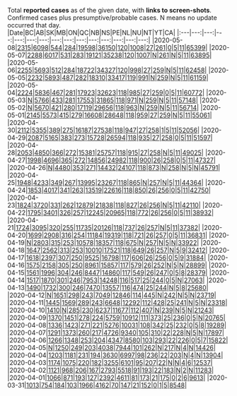 Total **reported cases** as of the given date, with **links to screen-shots**.  
Confirmed cases plus presumptive/probable cases.
N means no update occurred that day.
|Date|BC|AB|SK|MB|ON|QC|NB|NS|PE|NL|NU|NT|YT|CA|
|:---|---:|---:|---:|---:|---:|---:|---:|---:|---:|---:|---:|---:|---:|---:|
|2020-05-08|[2315](https://github.com/johanley/covid-19-canada/blob/master/data/screenshots/2020-05-08_21h15mADT/bc.png)|[6098](https://github.com/johanley/covid-19-canada/blob/master/data/screenshots/2020-05-08_21h15mADT/ab.png)|[544](https://github.com/johanley/covid-19-canada/blob/master/data/screenshots/2020-05-08_21h15mADT/sk.png)|[284](https://github.com/johanley/covid-19-canada/blob/master/data/screenshots/2020-05-08_21h15mADT/mb.png)|[19598](https://github.com/johanley/covid-19-canada/blob/master/data/screenshots/2020-05-08_21h15mADT/on.png)|[36150](https://github.com/johanley/covid-19-canada/blob/master/data/screenshots/2020-05-08_21h15mADT/qc.png)|[120](https://github.com/johanley/covid-19-canada/blob/master/data/screenshots/2020-05-08_21h15mADT/nb.png)|[1008](https://github.com/johanley/covid-19-canada/blob/master/data/screenshots/2020-05-08_21h15mADT/ns.png)|[27](https://github.com/johanley/covid-19-canada/blob/master/data/screenshots/2020-05-08_21h15mADT/pe.png)|[261](https://github.com/johanley/covid-19-canada/blob/master/data/screenshots/2020-05-08_21h15mADT/nl.png)|[0](https://github.com/johanley/covid-19-canada/blob/master/data/screenshots/2020-05-08_21h15mADT/nu.png)|[5](https://github.com/johanley/covid-19-canada/blob/master/data/screenshots/2020-05-08_21h15mADT/nt.png)|[11](https://github.com/johanley/covid-19-canada/blob/master/data/screenshots/2020-05-08_21h15mADT/yt.png)|[65399](https://github.com/johanley/covid-19-canada/blob/master/data/screenshots/2020-05-08_21h15mADT/ca.png)|
|2020-05-07|[2288](https://github.com/johanley/covid-19-canada/blob/master/data/screenshots/2020-05-07_21h15mADT/bc.png)|[6017](https://github.com/johanley/covid-19-canada/blob/master/data/screenshots/2020-05-07_21h15mADT/ab.png)|[531](https://github.com/johanley/covid-19-canada/blob/master/data/screenshots/2020-05-07_21h15mADT/sk.png)|[283](https://github.com/johanley/covid-19-canada/blob/master/data/screenshots/2020-05-07_21h15mADT/mb.png)|[19121](https://github.com/johanley/covid-19-canada/blob/master/data/screenshots/2020-05-07_21h15mADT/on.png)|[35238](https://github.com/johanley/covid-19-canada/blob/master/data/screenshots/2020-05-07_21h15mADT/qc.png)|[120](https://github.com/johanley/covid-19-canada/blob/master/data/screenshots/2020-05-07_21h15mADT/nb.png)|[1007](https://github.com/johanley/covid-19-canada/blob/master/data/screenshots/2020-05-07_21h15mADT/ns.png)|[N](https://github.com/johanley/covid-19-canada/blob/master/data/screenshots/2020-05-07_21h15mADT/pe.png)|[261](https://github.com/johanley/covid-19-canada/blob/master/data/screenshots/2020-05-07_21h15mADT/nl.png)|[N](https://github.com/johanley/covid-19-canada/blob/master/data/screenshots/2020-05-07_21h15mADT/nu.png)|[5](https://github.com/johanley/covid-19-canada/blob/master/data/screenshots/2020-05-07_21h15mADT/nt.png)|[11](https://github.com/johanley/covid-19-canada/blob/master/data/screenshots/2020-05-07_21h15mADT/yt.png)|[63895](https://github.com/johanley/covid-19-canada/blob/master/data/screenshots/2020-05-07_21h15mADT/ca.png)|
|2020-05-06|[2255](https://github.com/johanley/covid-19-canada/blob/master/data/screenshots/2020-05-06_21h15mADT/bc.png)|[5693](https://github.com/johanley/covid-19-canada/blob/master/data/screenshots/2020-05-06_21h15mADT/ab.png)|[512](https://github.com/johanley/covid-19-canada/blob/master/data/screenshots/2020-05-06_21h15mADT/sk.png)|[284](https://github.com/johanley/covid-19-canada/blob/master/data/screenshots/2020-05-06_21h15mADT/mb.png)|[18722](https://github.com/johanley/covid-19-canada/blob/master/data/screenshots/2020-05-06_21h15mADT/on.png)|[34327](https://github.com/johanley/covid-19-canada/blob/master/data/screenshots/2020-05-06_21h15mADT/qc.png)|[120](https://github.com/johanley/covid-19-canada/blob/master/data/screenshots/2020-05-06_21h15mADT/nb.png)|[998](https://github.com/johanley/covid-19-canada/blob/master/data/screenshots/2020-05-06_21h15mADT/ns.png)|[27](https://github.com/johanley/covid-19-canada/blob/master/data/screenshots/2020-05-06_21h15mADT/pe.png)|[259](https://github.com/johanley/covid-19-canada/blob/master/data/screenshots/2020-05-06_21h15mADT/nl.png)|[N](https://github.com/johanley/covid-19-canada/blob/master/data/screenshots/2020-05-06_21h15mADT/nu.png)|[5](https://github.com/johanley/covid-19-canada/blob/master/data/screenshots/2020-05-06_21h15mADT/nt.png)|[11](https://github.com/johanley/covid-19-canada/blob/master/data/screenshots/2020-05-06_21h15mADT/yt.png)|[62458](https://github.com/johanley/covid-19-canada/blob/master/data/screenshots/2020-05-06_21h15mADT/ca.png)|
|2020-05-05|[2232](https://github.com/johanley/covid-19-canada/blob/master/data/screenshots/2020-05-05_21h15mADT/bc.png)|[5893](https://github.com/johanley/covid-19-canada/blob/master/data/screenshots/2020-05-05_21h15mADT/ab.png)|[487](https://github.com/johanley/covid-19-canada/blob/master/data/screenshots/2020-05-05_21h15mADT/sk.png)|[282](https://github.com/johanley/covid-19-canada/blob/master/data/screenshots/2020-05-05_21h15mADT/mb.png)|[18310](https://github.com/johanley/covid-19-canada/blob/master/data/screenshots/2020-05-05_21h15mADT/on.png)|[33417](https://github.com/johanley/covid-19-canada/blob/master/data/screenshots/2020-05-05_21h15mADT/qc.png)|[119](https://github.com/johanley/covid-19-canada/blob/master/data/screenshots/2020-05-05_21h15mADT/nb.png)|[991](https://github.com/johanley/covid-19-canada/blob/master/data/screenshots/2020-05-05_21h15mADT/ns.png)|[N](https://github.com/johanley/covid-19-canada/blob/master/data/screenshots/2020-05-05_21h15mADT/pe.png)|[259](https://github.com/johanley/covid-19-canada/blob/master/data/screenshots/2020-05-05_21h15mADT/nl.png)|[N](https://github.com/johanley/covid-19-canada/blob/master/data/screenshots/2020-05-05_21h15mADT/nu.png)|[5](https://github.com/johanley/covid-19-canada/blob/master/data/screenshots/2020-05-05_21h15mADT/nt.png)|[11](https://github.com/johanley/covid-19-canada/blob/master/data/screenshots/2020-05-05_21h15mADT/yt.png)|[61159](https://github.com/johanley/covid-19-canada/blob/master/data/screenshots/2020-05-05_21h15mADT/ca.png)|
|2020-05-04|[2224](https://github.com/johanley/covid-19-canada/blob/master/data/screenshots/2020-05-04_23h00mADT/bc.png)|[5836](https://github.com/johanley/covid-19-canada/blob/master/data/screenshots/2020-05-04_23h00mADT/ab.png)|[467](https://github.com/johanley/covid-19-canada/blob/master/data/screenshots/2020-05-04_23h00mADT/sk.png)|[281](https://github.com/johanley/covid-19-canada/blob/master/data/screenshots/2020-05-04_23h00mADT/mb.png)|[17923](https://github.com/johanley/covid-19-canada/blob/master/data/screenshots/2020-05-04_23h00mADT/on.png)|[32623](https://github.com/johanley/covid-19-canada/blob/master/data/screenshots/2020-05-04_23h00mADT/qc.png)|[118](https://github.com/johanley/covid-19-canada/blob/master/data/screenshots/2020-05-04_23h00mADT/nb.png)|[985](https://github.com/johanley/covid-19-canada/blob/master/data/screenshots/2020-05-04_23h00mADT/ns.png)|[27](https://github.com/johanley/covid-19-canada/blob/master/data/screenshots/2020-05-04_23h00mADT/pe.png)|[259](https://github.com/johanley/covid-19-canada/blob/master/data/screenshots/2020-05-04_23h00mADT/nl.png)|[0](https://github.com/johanley/covid-19-canada/blob/master/data/screenshots/2020-05-04_23h00mADT/nu.png)|[5](https://github.com/johanley/covid-19-canada/blob/master/data/screenshots/2020-05-04_23h00mADT/nt.png)|[11](https://github.com/johanley/covid-19-canada/blob/master/data/screenshots/2020-05-04_23h00mADT/yt.png)|[60772](https://github.com/johanley/covid-19-canada/blob/master/data/screenshots/2020-05-04_23h00mADT/ca.png)|
|2020-05-03|[N](https://github.com/johanley/covid-19-canada/blob/master/data/screenshots/2020-05-03_21h15mADT/bc.png)|[5766](https://github.com/johanley/covid-19-canada/blob/master/data/screenshots/2020-05-03_21h15mADT/ab.png)|[433](https://github.com/johanley/covid-19-canada/blob/master/data/screenshots/2020-05-03_21h15mADT/sk.png)|[281](https://github.com/johanley/covid-19-canada/blob/master/data/screenshots/2020-05-03_21h15mADT/mb.png)|[17553](https://github.com/johanley/covid-19-canada/blob/master/data/screenshots/2020-05-03_21h15mADT/on.png)|[31865](https://github.com/johanley/covid-19-canada/blob/master/data/screenshots/2020-05-03_21h15mADT/qc.png)|[118](https://github.com/johanley/covid-19-canada/blob/master/data/screenshots/2020-05-03_21h15mADT/nb.png)|[971](https://github.com/johanley/covid-19-canada/blob/master/data/screenshots/2020-05-03_21h15mADT/ns.png)|[N](https://github.com/johanley/covid-19-canada/blob/master/data/screenshots/2020-05-03_21h15mADT/pe.png)|[259](https://github.com/johanley/covid-19-canada/blob/master/data/screenshots/2020-05-03_21h15mADT/nl.png)|[N](https://github.com/johanley/covid-19-canada/blob/master/data/screenshots/2020-05-03_21h15mADT/nu.png)|[5](https://github.com/johanley/covid-19-canada/blob/master/data/screenshots/2020-05-03_21h15mADT/nt.png)|[11](https://github.com/johanley/covid-19-canada/blob/master/data/screenshots/2020-05-03_21h15mADT/yt.png)|[57148](https://github.com/johanley/covid-19-canada/blob/master/data/screenshots/2020-05-03_21h15mADT/ca.png)|
|2020-05-02|[N](https://github.com/johanley/covid-19-canada/blob/master/data/screenshots/2020-05-02_21h30mADT/bc.png)|[5670](https://github.com/johanley/covid-19-canada/blob/master/data/screenshots/2020-05-02_21h30mADT/ab.png)|[421](https://github.com/johanley/covid-19-canada/blob/master/data/screenshots/2020-05-02_21h30mADT/sk.png)|[280](https://github.com/johanley/covid-19-canada/blob/master/data/screenshots/2020-05-02_21h30mADT/mb.png)|[17119](https://github.com/johanley/covid-19-canada/blob/master/data/screenshots/2020-05-02_21h30mADT/on.png)|[29656](https://github.com/johanley/covid-19-canada/blob/master/data/screenshots/2020-05-02_21h30mADT/qc.png)|[118](https://github.com/johanley/covid-19-canada/blob/master/data/screenshots/2020-05-02_21h30mADT/nb.png)|[963](https://github.com/johanley/covid-19-canada/blob/master/data/screenshots/2020-05-02_21h30mADT/ns.png)|[N](https://github.com/johanley/covid-19-canada/blob/master/data/screenshots/2020-05-02_21h30mADT/pe.png)|[259](https://github.com/johanley/covid-19-canada/blob/master/data/screenshots/2020-05-02_21h30mADT/nl.png)|[N](https://github.com/johanley/covid-19-canada/blob/master/data/screenshots/2020-05-02_21h30mADT/nu.png)|[5](https://github.com/johanley/covid-19-canada/blob/master/data/screenshots/2020-05-02_21h30mADT/nt.png)|[11](https://github.com/johanley/covid-19-canada/blob/master/data/screenshots/2020-05-02_21h30mADT/yt.png)|[56714](https://github.com/johanley/covid-19-canada/blob/master/data/screenshots/2020-05-02_21h30mADT/ca.png)|
|2020-05-01|[2145](https://github.com/johanley/covid-19-canada/blob/master/data/screenshots/2020-05-01_21h30mADT/bc.png)|[5573](https://github.com/johanley/covid-19-canada/blob/master/data/screenshots/2020-05-01_21h30mADT/ab.png)|[415](https://github.com/johanley/covid-19-canada/blob/master/data/screenshots/2020-05-01_21h30mADT/sk.png)|[279](https://github.com/johanley/covid-19-canada/blob/master/data/screenshots/2020-05-01_21h30mADT/mb.png)|[16608](https://github.com/johanley/covid-19-canada/blob/master/data/screenshots/2020-05-01_21h30mADT/on.png)|[28648](https://github.com/johanley/covid-19-canada/blob/master/data/screenshots/2020-05-01_21h30mADT/qc.png)|[118](https://github.com/johanley/covid-19-canada/blob/master/data/screenshots/2020-05-01_21h30mADT/nb.png)|[959](https://github.com/johanley/covid-19-canada/blob/master/data/screenshots/2020-05-01_21h30mADT/ns.png)|[27](https://github.com/johanley/covid-19-canada/blob/master/data/screenshots/2020-05-01_21h30mADT/pe.png)|[259](https://github.com/johanley/covid-19-canada/blob/master/data/screenshots/2020-05-01_21h30mADT/nl.png)|[N](https://github.com/johanley/covid-19-canada/blob/master/data/screenshots/2020-05-01_21h30mADT/nu.png)|[5](https://github.com/johanley/covid-19-canada/blob/master/data/screenshots/2020-05-01_21h30mADT/nt.png)|[11](https://github.com/johanley/covid-19-canada/blob/master/data/screenshots/2020-05-01_21h30mADT/yt.png)|[55061](https://github.com/johanley/covid-19-canada/blob/master/data/screenshots/2020-05-01_21h30mADT/ca.png)|
|2020-04-30|[2112](https://github.com/johanley/covid-19-canada/blob/master/data/screenshots/2020-04-30_21h15mADT/bc.png)|[5355](https://github.com/johanley/covid-19-canada/blob/master/data/screenshots/2020-04-30_21h15mADT/ab.png)|[389](https://github.com/johanley/covid-19-canada/blob/master/data/screenshots/2020-04-30_21h15mADT/sk.png)|[275](https://github.com/johanley/covid-19-canada/blob/master/data/screenshots/2020-04-30_21h15mADT/mb.png)|[16187](https://github.com/johanley/covid-19-canada/blob/master/data/screenshots/2020-04-30_21h15mADT/on.png)|[27538](https://github.com/johanley/covid-19-canada/blob/master/data/screenshots/2020-04-30_21h15mADT/qc.png)|[118](https://github.com/johanley/covid-19-canada/blob/master/data/screenshots/2020-04-30_21h15mADT/nb.png)|[947](https://github.com/johanley/covid-19-canada/blob/master/data/screenshots/2020-04-30_21h15mADT/ns.png)|[27](https://github.com/johanley/covid-19-canada/blob/master/data/screenshots/2020-04-30_21h15mADT/pe.png)|[258](https://github.com/johanley/covid-19-canada/blob/master/data/screenshots/2020-04-30_21h15mADT/nl.png)|[1](https://github.com/johanley/covid-19-canada/blob/master/data/screenshots/2020-04-30_21h15mADT/nu.png)|[5](https://github.com/johanley/covid-19-canada/blob/master/data/screenshots/2020-04-30_21h15mADT/nt.png)|[11](https://github.com/johanley/covid-19-canada/blob/master/data/screenshots/2020-04-30_21h15mADT/yt.png)|[52056](https://github.com/johanley/covid-19-canada/blob/master/data/screenshots/2020-04-30_21h15mADT/ca.png)|
|2020-04-29|[2087](https://github.com/johanley/covid-19-canada/blob/master/data/screenshots/2020-04-29_21h15mADT/bc.png)|[5165](https://github.com/johanley/covid-19-canada/blob/master/data/screenshots/2020-04-29_21h15mADT/ab.png)|[383](https://github.com/johanley/covid-19-canada/blob/master/data/screenshots/2020-04-29_21h15mADT/sk.png)|[273](https://github.com/johanley/covid-19-canada/blob/master/data/screenshots/2020-04-29_21h15mADT/mb.png)|[15728](https://github.com/johanley/covid-19-canada/blob/master/data/screenshots/2020-04-29_21h15mADT/on.png)|[26594](https://github.com/johanley/covid-19-canada/blob/master/data/screenshots/2020-04-29_21h15mADT/qc.png)|[118](https://github.com/johanley/covid-19-canada/blob/master/data/screenshots/2020-04-29_21h15mADT/nb.png)|[935](https://github.com/johanley/covid-19-canada/blob/master/data/screenshots/2020-04-29_21h15mADT/ns.png)|[27](https://github.com/johanley/covid-19-canada/blob/master/data/screenshots/2020-04-29_21h15mADT/pe.png)|[258](https://github.com/johanley/covid-19-canada/blob/master/data/screenshots/2020-04-29_21h15mADT/nl.png)|[0](https://github.com/johanley/covid-19-canada/blob/master/data/screenshots/2020-04-29_21h15mADT/nu.png)|[5](https://github.com/johanley/covid-19-canada/blob/master/data/screenshots/2020-04-29_21h15mADT/nt.png)|[11](https://github.com/johanley/covid-19-canada/blob/master/data/screenshots/2020-04-29_21h15mADT/yt.png)|[51597](https://github.com/johanley/covid-19-canada/blob/master/data/screenshots/2020-04-29_21h15mADT/ca.png)|
|2020-04-28|[2053](https://github.com/johanley/covid-19-canada/blob/master/data/screenshots/2020-04-28_21h15mADT/bc.png)|[4850](https://github.com/johanley/covid-19-canada/blob/master/data/screenshots/2020-04-28_21h15mADT/ab.png)|[366](https://github.com/johanley/covid-19-canada/blob/master/data/screenshots/2020-04-28_21h15mADT/sk.png)|[272](https://github.com/johanley/covid-19-canada/blob/master/data/screenshots/2020-04-28_21h15mADT/mb.png)|[15381](https://github.com/johanley/covid-19-canada/blob/master/data/screenshots/2020-04-28_21h15mADT/on.png)|[25757](https://github.com/johanley/covid-19-canada/blob/master/data/screenshots/2020-04-28_21h15mADT/qc.png)|[118](https://github.com/johanley/covid-19-canada/blob/master/data/screenshots/2020-04-28_21h15mADT/nb.png)|[915](https://github.com/johanley/covid-19-canada/blob/master/data/screenshots/2020-04-28_21h15mADT/ns.png)|[27](https://github.com/johanley/covid-19-canada/blob/master/data/screenshots/2020-04-28_21h15mADT/pe.png)|[258](https://github.com/johanley/covid-19-canada/blob/master/data/screenshots/2020-04-28_21h15mADT/nl.png)|[N](https://github.com/johanley/covid-19-canada/blob/master/data/screenshots/2020-04-28_21h15mADT/nu.png)|[5](https://github.com/johanley/covid-19-canada/blob/master/data/screenshots/2020-04-28_21h15mADT/nt.png)|[11](https://github.com/johanley/covid-19-canada/blob/master/data/screenshots/2020-04-28_21h15mADT/yt.png)|[49025](https://github.com/johanley/covid-19-canada/blob/master/data/screenshots/2020-04-28_21h15mADT/ca.png)|
|2020-04-27|[1998](https://github.com/johanley/covid-19-canada/blob/master/data/screenshots/2020-04-27_21h15mADT/bc.png)|[4696](https://github.com/johanley/covid-19-canada/blob/master/data/screenshots/2020-04-27_21h15mADT/ab.png)|[365](https://github.com/johanley/covid-19-canada/blob/master/data/screenshots/2020-04-27_21h15mADT/sk.png)|[272](https://github.com/johanley/covid-19-canada/blob/master/data/screenshots/2020-04-27_21h15mADT/mb.png)|[14856](https://github.com/johanley/covid-19-canada/blob/master/data/screenshots/2020-04-27_21h15mADT/on.png)|[24982](https://github.com/johanley/covid-19-canada/blob/master/data/screenshots/2020-04-27_21h15mADT/qc.png)|[118](https://github.com/johanley/covid-19-canada/blob/master/data/screenshots/2020-04-27_21h15mADT/nb.png)|[900](https://github.com/johanley/covid-19-canada/blob/master/data/screenshots/2020-04-27_21h15mADT/ns.png)|[26](https://github.com/johanley/covid-19-canada/blob/master/data/screenshots/2020-04-27_21h15mADT/pe.png)|[258](https://github.com/johanley/covid-19-canada/blob/master/data/screenshots/2020-04-27_21h15mADT/nl.png)|[0](https://github.com/johanley/covid-19-canada/blob/master/data/screenshots/2020-04-27_21h15mADT/nu.png)|[5](https://github.com/johanley/covid-19-canada/blob/master/data/screenshots/2020-04-27_21h15mADT/nt.png)|[11](https://github.com/johanley/covid-19-canada/blob/master/data/screenshots/2020-04-27_21h15mADT/yt.png)|[47327](https://github.com/johanley/covid-19-canada/blob/master/data/screenshots/2020-04-27_21h15mADT/ca.png)|
|2020-04-26|[N](https://github.com/johanley/covid-19-canada/blob/master/data/screenshots/2020-04-26_21h00mADT/bc.png)|[4480](https://github.com/johanley/covid-19-canada/blob/master/data/screenshots/2020-04-26_21h00mADT/ab.png)|[353](https://github.com/johanley/covid-19-canada/blob/master/data/screenshots/2020-04-26_21h00mADT/sk.png)|[271](https://github.com/johanley/covid-19-canada/blob/master/data/screenshots/2020-04-26_21h00mADT/mb.png)|[14432](https://github.com/johanley/covid-19-canada/blob/master/data/screenshots/2020-04-26_21h00mADT/on.png)|[24107](https://github.com/johanley/covid-19-canada/blob/master/data/screenshots/2020-04-26_21h00mADT/qc.png)|[118](https://github.com/johanley/covid-19-canada/blob/master/data/screenshots/2020-04-26_21h00mADT/nb.png)|[873](https://github.com/johanley/covid-19-canada/blob/master/data/screenshots/2020-04-26_21h00mADT/ns.png)|[N](https://github.com/johanley/covid-19-canada/blob/master/data/screenshots/2020-04-26_21h00mADT/pe.png)|[258](https://github.com/johanley/covid-19-canada/blob/master/data/screenshots/2020-04-26_21h00mADT/nl.png)|[N](https://github.com/johanley/covid-19-canada/blob/master/data/screenshots/2020-04-26_21h00mADT/nu.png)|[5](https://github.com/johanley/covid-19-canada/blob/master/data/screenshots/2020-04-26_21h00mADT/nt.png)|[N](https://github.com/johanley/covid-19-canada/blob/master/data/screenshots/2020-04-26_21h00mADT/yt.png)|[45791](https://github.com/johanley/covid-19-canada/blob/master/data/screenshots/2020-04-26_21h00mADT/ca.png)|
|2020-04-25|[1948](https://github.com/johanley/covid-19-canada/blob/master/data/screenshots/2020-04-25_21h30mADT/bc.png)|[4233](https://github.com/johanley/covid-19-canada/blob/master/data/screenshots/2020-04-25_21h30mADT/ab.png)|[349](https://github.com/johanley/covid-19-canada/blob/master/data/screenshots/2020-04-25_21h30mADT/sk.png)|[267](https://github.com/johanley/covid-19-canada/blob/master/data/screenshots/2020-04-25_21h30mADT/mb.png)|[13995](https://github.com/johanley/covid-19-canada/blob/master/data/screenshots/2020-04-25_21h30mADT/on.png)|[23267](https://github.com/johanley/covid-19-canada/blob/master/data/screenshots/2020-04-25_21h30mADT/qc.png)|[118](https://github.com/johanley/covid-19-canada/blob/master/data/screenshots/2020-04-25_21h30mADT/nb.png)|[865](https://github.com/johanley/covid-19-canada/blob/master/data/screenshots/2020-04-25_21h30mADT/ns.png)|[N](https://github.com/johanley/covid-19-canada/blob/master/data/screenshots/2020-04-25_21h30mADT/pe.png)|[257](https://github.com/johanley/covid-19-canada/blob/master/data/screenshots/2020-04-25_21h30mADT/nl.png)|[N](https://github.com/johanley/covid-19-canada/blob/master/data/screenshots/2020-04-25_21h30mADT/nu.png)|[5](https://github.com/johanley/covid-19-canada/blob/master/data/screenshots/2020-04-25_21h30mADT/nt.png)|[11](https://github.com/johanley/covid-19-canada/blob/master/data/screenshots/2020-04-25_21h30mADT/yt.png)|[44364](https://github.com/johanley/covid-19-canada/blob/master/data/screenshots/2020-04-25_21h30mADT/ca.png)|
|2020-04-24|[1853](https://github.com/johanley/covid-19-canada/blob/master/data/screenshots/2020-04-24_21h15mADT/bc.png)|[4017](https://github.com/johanley/covid-19-canada/blob/master/data/screenshots/2020-04-24_21h15mADT/ab.png)|[341](https://github.com/johanley/covid-19-canada/blob/master/data/screenshots/2020-04-24_21h15mADT/sk.png)|[263](https://github.com/johanley/covid-19-canada/blob/master/data/screenshots/2020-04-24_21h15mADT/mb.png)|[13519](https://github.com/johanley/covid-19-canada/blob/master/data/screenshots/2020-04-24_21h15mADT/on.png)|[22616](https://github.com/johanley/covid-19-canada/blob/master/data/screenshots/2020-04-24_21h15mADT/qc.png)|[118](https://github.com/johanley/covid-19-canada/blob/master/data/screenshots/2020-04-24_21h15mADT/nb.png)|[850](https://github.com/johanley/covid-19-canada/blob/master/data/screenshots/2020-04-24_21h15mADT/ns.png)|[26](https://github.com/johanley/covid-19-canada/blob/master/data/screenshots/2020-04-24_21h15mADT/pe.png)|[256](https://github.com/johanley/covid-19-canada/blob/master/data/screenshots/2020-04-24_21h15mADT/nl.png)|[0](https://github.com/johanley/covid-19-canada/blob/master/data/screenshots/2020-04-24_21h15mADT/nu.png)|[5](https://github.com/johanley/covid-19-canada/blob/master/data/screenshots/2020-04-24_21h15mADT/nt.png)|[11](https://github.com/johanley/covid-19-canada/blob/master/data/screenshots/2020-04-24_21h15mADT/yt.png)|[42750](https://github.com/johanley/covid-19-canada/blob/master/data/screenshots/2020-04-24_21h15mADT/ca.png)|
|2020-04-23|[1824](https://github.com/johanley/covid-19-canada/blob/master/data/screenshots/2020-04-23_21h30mADT/bc.png)|[3720](https://github.com/johanley/covid-19-canada/blob/master/data/screenshots/2020-04-23_21h30mADT/ab.png)|[331](https://github.com/johanley/covid-19-canada/blob/master/data/screenshots/2020-04-23_21h30mADT/sk.png)|[262](https://github.com/johanley/covid-19-canada/blob/master/data/screenshots/2020-04-23_21h30mADT/mb.png)|[12879](https://github.com/johanley/covid-19-canada/blob/master/data/screenshots/2020-04-23_21h30mADT/on.png)|[21838](https://github.com/johanley/covid-19-canada/blob/master/data/screenshots/2020-04-23_21h30mADT/qc.png)|[118](https://github.com/johanley/covid-19-canada/blob/master/data/screenshots/2020-04-23_21h30mADT/nb.png)|[827](https://github.com/johanley/covid-19-canada/blob/master/data/screenshots/2020-04-23_21h30mADT/ns.png)|[26](https://github.com/johanley/covid-19-canada/blob/master/data/screenshots/2020-04-23_21h30mADT/pe.png)|[256](https://github.com/johanley/covid-19-canada/blob/master/data/screenshots/2020-04-23_21h30mADT/nl.png)|[N](https://github.com/johanley/covid-19-canada/blob/master/data/screenshots/2020-04-23_21h30mADT/nu.png)|[5](https://github.com/johanley/covid-19-canada/blob/master/data/screenshots/2020-04-23_21h30mADT/nt.png)|[11](https://github.com/johanley/covid-19-canada/blob/master/data/screenshots/2020-04-23_21h30mADT/yt.png)|[42110](https://github.com/johanley/covid-19-canada/blob/master/data/screenshots/2020-04-23_21h30mADT/ca.png)|
|2020-04-22|[1795](https://github.com/johanley/covid-19-canada/blob/master/data/screenshots/2020-04-22_21h30mADT/bc.png)|[3401](https://github.com/johanley/covid-19-canada/blob/master/data/screenshots/2020-04-22_21h30mADT/ab.png)|[326](https://github.com/johanley/covid-19-canada/blob/master/data/screenshots/2020-04-22_21h30mADT/sk.png)|[257](https://github.com/johanley/covid-19-canada/blob/master/data/screenshots/2020-04-22_21h30mADT/mb.png)|[12245](https://github.com/johanley/covid-19-canada/blob/master/data/screenshots/2020-04-22_21h30mADT/on.png)|[20965](https://github.com/johanley/covid-19-canada/blob/master/data/screenshots/2020-04-22_21h30mADT/qc.png)|[118](https://github.com/johanley/covid-19-canada/blob/master/data/screenshots/2020-04-22_21h30mADT/nb.png)|[772](https://github.com/johanley/covid-19-canada/blob/master/data/screenshots/2020-04-22_21h30mADT/ns.png)|[26](https://github.com/johanley/covid-19-canada/blob/master/data/screenshots/2020-04-22_21h30mADT/pe.png)|[256](https://github.com/johanley/covid-19-canada/blob/master/data/screenshots/2020-04-22_21h30mADT/nl.png)|[0](https://github.com/johanley/covid-19-canada/blob/master/data/screenshots/2020-04-22_21h30mADT/nu.png)|[5](https://github.com/johanley/covid-19-canada/blob/master/data/screenshots/2020-04-22_21h30mADT/nt.png)|[11](https://github.com/johanley/covid-19-canada/blob/master/data/screenshots/2020-04-22_21h30mADT/yt.png)|[38932](https://github.com/johanley/covid-19-canada/blob/master/data/screenshots/2020-04-22_21h30mADT/ca.png)|
|2020-04-21|[1724](https://github.com/johanley/covid-19-canada/blob/master/data/screenshots/2020-04-21_21h30mADT/bc.png)|[3095](https://github.com/johanley/covid-19-canada/blob/master/data/screenshots/2020-04-21_21h30mADT/ab.png)|[320](https://github.com/johanley/covid-19-canada/blob/master/data/screenshots/2020-04-21_21h30mADT/sk.png)|[255](https://github.com/johanley/covid-19-canada/blob/master/data/screenshots/2020-04-21_21h30mADT/mb.png)|[11735](https://github.com/johanley/covid-19-canada/blob/master/data/screenshots/2020-04-21_21h30mADT/on.png)|[20126](https://github.com/johanley/covid-19-canada/blob/master/data/screenshots/2020-04-21_21h30mADT/qc.png)|[118](https://github.com/johanley/covid-19-canada/blob/master/data/screenshots/2020-04-21_21h30mADT/nb.png)|[737](https://github.com/johanley/covid-19-canada/blob/master/data/screenshots/2020-04-21_21h30mADT/ns.png)|[26](https://github.com/johanley/covid-19-canada/blob/master/data/screenshots/2020-04-21_21h30mADT/pe.png)|[257](https://github.com/johanley/covid-19-canada/blob/master/data/screenshots/2020-04-21_21h30mADT/nl.png)|[N](https://github.com/johanley/covid-19-canada/blob/master/data/screenshots/2020-04-21_21h30mADT/nu.png)|[5](https://github.com/johanley/covid-19-canada/blob/master/data/screenshots/2020-04-21_21h30mADT/nt.png)|[11](https://github.com/johanley/covid-19-canada/blob/master/data/screenshots/2020-04-21_21h30mADT/yt.png)|[37382](https://github.com/johanley/covid-19-canada/blob/master/data/screenshots/2020-04-21_21h30mADT/ca.png)|
|2020-04-20|[1699](https://github.com/johanley/covid-19-canada/blob/master/data/screenshots/2020-04-20_21h15mADT/bc.png)|[2908](https://github.com/johanley/covid-19-canada/blob/master/data/screenshots/2020-04-20_21h15mADT/ab.png)|[316](https://github.com/johanley/covid-19-canada/blob/master/data/screenshots/2020-04-20_21h15mADT/sk.png)|[254](https://github.com/johanley/covid-19-canada/blob/master/data/screenshots/2020-04-20_21h15mADT/mb.png)|[11184](https://github.com/johanley/covid-19-canada/blob/master/data/screenshots/2020-04-20_21h15mADT/on.png)|[19319](https://github.com/johanley/covid-19-canada/blob/master/data/screenshots/2020-04-20_21h15mADT/qc.png)|[118](https://github.com/johanley/covid-19-canada/blob/master/data/screenshots/2020-04-20_21h15mADT/nb.png)|[721](https://github.com/johanley/covid-19-canada/blob/master/data/screenshots/2020-04-20_21h15mADT/ns.png)|[26](https://github.com/johanley/covid-19-canada/blob/master/data/screenshots/2020-04-20_21h15mADT/pe.png)|[257](https://github.com/johanley/covid-19-canada/blob/master/data/screenshots/2020-04-20_21h15mADT/nl.png)|[0](https://github.com/johanley/covid-19-canada/blob/master/data/screenshots/2020-04-20_21h15mADT/nu.png)|[5](https://github.com/johanley/covid-19-canada/blob/master/data/screenshots/2020-04-20_21h15mADT/nt.png)|[11](https://github.com/johanley/covid-19-canada/blob/master/data/screenshots/2020-04-20_21h15mADT/yt.png)|[36831](https://github.com/johanley/covid-19-canada/blob/master/data/screenshots/2020-04-20_21h15mADT/ca.png)|
|2020-04-19|[N](https://github.com/johanley/covid-19-canada/blob/master/data/screenshots/2020-04-19_19h30mADT/bc.png)|[2803](https://github.com/johanley/covid-19-canada/blob/master/data/screenshots/2020-04-19_19h30mADT/ab.png)|[315](https://github.com/johanley/covid-19-canada/blob/master/data/screenshots/2020-04-19_19h30mADT/sk.png)|[253](https://github.com/johanley/covid-19-canada/blob/master/data/screenshots/2020-04-19_19h30mADT/mb.png)|[10578](https://github.com/johanley/covid-19-canada/blob/master/data/screenshots/2020-04-19_19h30mADT/on.png)|[18357](https://github.com/johanley/covid-19-canada/blob/master/data/screenshots/2020-04-19_19h30mADT/qc.png)|[118](https://github.com/johanley/covid-19-canada/blob/master/data/screenshots/2020-04-19_19h30mADT/nb.png)|[675](https://github.com/johanley/covid-19-canada/blob/master/data/screenshots/2020-04-19_19h30mADT/ns.png)|[N](https://github.com/johanley/covid-19-canada/blob/master/data/screenshots/2020-04-19_19h30mADT/pe.png)|[257](https://github.com/johanley/covid-19-canada/blob/master/data/screenshots/2020-04-19_19h30mADT/nl.png)|[N](https://github.com/johanley/covid-19-canada/blob/master/data/screenshots/2020-04-19_19h30mADT/nu.png)|[5](https://github.com/johanley/covid-19-canada/blob/master/data/screenshots/2020-04-19_19h30mADT/nt.png)|[N](https://github.com/johanley/covid-19-canada/blob/master/data/screenshots/2020-04-19_19h30mADT/yt.png)|[33922](https://github.com/johanley/covid-19-canada/blob/master/data/screenshots/2020-04-19_19h30mADT/ca.png)|
|2020-04-18|[1647](https://github.com/johanley/covid-19-canada/blob/master/data/screenshots/2020-04-18_21h30mADT/bc.png)|[2562](https://github.com/johanley/covid-19-canada/blob/master/data/screenshots/2020-04-18_21h30mADT/ab.png)|[313](https://github.com/johanley/covid-19-canada/blob/master/data/screenshots/2020-04-18_21h30mADT/sk.png)|[253](https://github.com/johanley/covid-19-canada/blob/master/data/screenshots/2020-04-18_21h30mADT/mb.png)|[10010](https://github.com/johanley/covid-19-canada/blob/master/data/screenshots/2020-04-18_21h30mADT/on.png)|[17521](https://github.com/johanley/covid-19-canada/blob/master/data/screenshots/2020-04-18_21h30mADT/qc.png)|[118](https://github.com/johanley/covid-19-canada/blob/master/data/screenshots/2020-04-18_21h30mADT/nb.png)|[649](https://github.com/johanley/covid-19-canada/blob/master/data/screenshots/2020-04-18_21h30mADT/ns.png)|[26](https://github.com/johanley/covid-19-canada/blob/master/data/screenshots/2020-04-18_21h30mADT/pe.png)|[257](https://github.com/johanley/covid-19-canada/blob/master/data/screenshots/2020-04-18_21h30mADT/nl.png)|[N](https://github.com/johanley/covid-19-canada/blob/master/data/screenshots/2020-04-18_21h30mADT/nu.png)|[5](https://github.com/johanley/covid-19-canada/blob/master/data/screenshots/2020-04-18_21h30mADT/nt.png)|[9](https://github.com/johanley/covid-19-canada/blob/master/data/screenshots/2020-04-18_21h30mADT/yt.png)|[32412](https://github.com/johanley/covid-19-canada/blob/master/data/screenshots/2020-04-18_21h30mADT/ca.png)|
|2020-04-17|[1618](https://github.com/johanley/covid-19-canada/blob/master/data/screenshots/2020-04-17_21h00mADT/bc.png)|[2397](https://github.com/johanley/covid-19-canada/blob/master/data/screenshots/2020-04-17_21h00mADT/ab.png)|[307](https://github.com/johanley/covid-19-canada/blob/master/data/screenshots/2020-04-17_21h00mADT/sk.png)|[250](https://github.com/johanley/covid-19-canada/blob/master/data/screenshots/2020-04-17_21h00mADT/mb.png)|[9525](https://github.com/johanley/covid-19-canada/blob/master/data/screenshots/2020-04-17_21h00mADT/on.png)|[16798](https://github.com/johanley/covid-19-canada/blob/master/data/screenshots/2020-04-17_21h00mADT/qc.png)|[117](https://github.com/johanley/covid-19-canada/blob/master/data/screenshots/2020-04-17_21h00mADT/nb.png)|[606](https://github.com/johanley/covid-19-canada/blob/master/data/screenshots/2020-04-17_21h00mADT/ns.png)|[26](https://github.com/johanley/covid-19-canada/blob/master/data/screenshots/2020-04-17_21h00mADT/pe.png)|[256](https://github.com/johanley/covid-19-canada/blob/master/data/screenshots/2020-04-17_21h00mADT/nl.png)|[0](https://github.com/johanley/covid-19-canada/blob/master/data/screenshots/2020-04-17_21h00mADT/nu.png)|[5](https://github.com/johanley/covid-19-canada/blob/master/data/screenshots/2020-04-17_21h00mADT/nt.png)|[9](https://github.com/johanley/covid-19-canada/blob/master/data/screenshots/2020-04-17_21h00mADT/yt.png)|[31884](https://github.com/johanley/covid-19-canada/blob/master/data/screenshots/2020-04-17_21h00mADT/ca.png)|
|2020-04-16|[1575](https://github.com/johanley/covid-19-canada/blob/master/data/screenshots/2020-04-16_21h00mADT/bc.png)|[2158](https://github.com/johanley/covid-19-canada/blob/master/data/screenshots/2020-04-16_21h00mADT/ab.png)|[305](https://github.com/johanley/covid-19-canada/blob/master/data/screenshots/2020-04-16_21h00mADT/sk.png)|[250](https://github.com/johanley/covid-19-canada/blob/master/data/screenshots/2020-04-16_21h00mADT/mb.png)|[8961](https://github.com/johanley/covid-19-canada/blob/master/data/screenshots/2020-04-16_21h00mADT/on.png)|[15857](https://github.com/johanley/covid-19-canada/blob/master/data/screenshots/2020-04-16_21h00mADT/qc.png)|[117](https://github.com/johanley/covid-19-canada/blob/master/data/screenshots/2020-04-16_21h00mADT/nb.png)|[579](https://github.com/johanley/covid-19-canada/blob/master/data/screenshots/2020-04-16_21h00mADT/ns.png)|[26](https://github.com/johanley/covid-19-canada/blob/master/data/screenshots/2020-04-16_21h00mADT/pe.png)|[252](https://github.com/johanley/covid-19-canada/blob/master/data/screenshots/2020-04-16_21h00mADT/nl.png)|[N](https://github.com/johanley/covid-19-canada/blob/master/data/screenshots/2020-04-16_21h00mADT/nu.png)|[5](https://github.com/johanley/covid-19-canada/blob/master/data/screenshots/2020-04-16_21h00mADT/nt.png)|[N](https://github.com/johanley/covid-19-canada/blob/master/data/screenshots/2020-04-16_21h00mADT/yt.png)|[28899](https://github.com/johanley/covid-19-canada/blob/master/data/screenshots/2020-04-16_21h00mADT/ca.png)|
|2020-04-15|[1561](https://github.com/johanley/covid-19-canada/blob/master/data/screenshots/2020-04-15_21h00mADT/bc.png)|[1996](https://github.com/johanley/covid-19-canada/blob/master/data/screenshots/2020-04-15_21h00mADT/ab.png)|[304](https://github.com/johanley/covid-19-canada/blob/master/data/screenshots/2020-04-15_21h00mADT/sk.png)|[246](https://github.com/johanley/covid-19-canada/blob/master/data/screenshots/2020-04-15_21h00mADT/mb.png)|[8447](https://github.com/johanley/covid-19-canada/blob/master/data/screenshots/2020-04-15_21h00mADT/on.png)|[14860](https://github.com/johanley/covid-19-canada/blob/master/data/screenshots/2020-04-15_21h00mADT/qc.png)|[117](https://github.com/johanley/covid-19-canada/blob/master/data/screenshots/2020-04-15_21h00mADT/nb.png)|[549](https://github.com/johanley/covid-19-canada/blob/master/data/screenshots/2020-04-15_21h00mADT/ns.png)|[26](https://github.com/johanley/covid-19-canada/blob/master/data/screenshots/2020-04-15_21h00mADT/pe.png)|[247](https://github.com/johanley/covid-19-canada/blob/master/data/screenshots/2020-04-15_21h00mADT/nl.png)|[0](https://github.com/johanley/covid-19-canada/blob/master/data/screenshots/2020-04-15_21h00mADT/nu.png)|[5](https://github.com/johanley/covid-19-canada/blob/master/data/screenshots/2020-04-15_21h00mADT/nt.png)|[8](https://github.com/johanley/covid-19-canada/blob/master/data/screenshots/2020-04-15_21h00mADT/yt.png)|[28379](https://github.com/johanley/covid-19-canada/blob/master/data/screenshots/2020-04-15_21h00mADT/ca.png)|
|2020-04-14|[1517](https://github.com/johanley/covid-19-canada/blob/master/data/screenshots/2020-04-14_21h00mADT/bc.png)|[1870](https://github.com/johanley/covid-19-canada/blob/master/data/screenshots/2020-04-14_21h00mADT/ab.png)|[301](https://github.com/johanley/covid-19-canada/blob/master/data/screenshots/2020-04-14_21h00mADT/sk.png)|[246](https://github.com/johanley/covid-19-canada/blob/master/data/screenshots/2020-04-14_21h00mADT/mb.png)|[7953](https://github.com/johanley/covid-19-canada/blob/master/data/screenshots/2020-04-14_21h00mADT/on.png)|[14248](https://github.com/johanley/covid-19-canada/blob/master/data/screenshots/2020-04-14_21h00mADT/qc.png)|[116](https://github.com/johanley/covid-19-canada/blob/master/data/screenshots/2020-04-14_21h00mADT/nb.png)|[517](https://github.com/johanley/covid-19-canada/blob/master/data/screenshots/2020-04-14_21h00mADT/ns.png)|[25](https://github.com/johanley/covid-19-canada/blob/master/data/screenshots/2020-04-14_21h00mADT/pe.png)|[244](https://github.com/johanley/covid-19-canada/blob/master/data/screenshots/2020-04-14_21h00mADT/nl.png)|[0](https://github.com/johanley/covid-19-canada/blob/master/data/screenshots/2020-04-14_21h00mADT/nu.png)|[5](https://github.com/johanley/covid-19-canada/blob/master/data/screenshots/2020-04-14_21h00mADT/nt.png)|[N](https://github.com/johanley/covid-19-canada/blob/master/data/screenshots/2020-04-14_21h00mADT/yt.png)|[27063](https://github.com/johanley/covid-19-canada/blob/master/data/screenshots/2020-04-14_21h00mADT/ca.png)|
|2020-04-13|[1490](https://github.com/johanley/covid-19-canada/blob/master/data/screenshots/2020-04-13_21h00mADT/bc.png)|[1732](https://github.com/johanley/covid-19-canada/blob/master/data/screenshots/2020-04-13_21h00mADT/ab.png)|[300](https://github.com/johanley/covid-19-canada/blob/master/data/screenshots/2020-04-13_21h00mADT/sk.png)|[246](https://github.com/johanley/covid-19-canada/blob/master/data/screenshots/2020-04-13_21h00mADT/mb.png)|[7470](https://github.com/johanley/covid-19-canada/blob/master/data/screenshots/2020-04-13_21h00mADT/on.png)|[13557](https://github.com/johanley/covid-19-canada/blob/master/data/screenshots/2020-04-13_21h00mADT/qc.png)|[116](https://github.com/johanley/covid-19-canada/blob/master/data/screenshots/2020-04-13_21h00mADT/nb.png)|[474](https://github.com/johanley/covid-19-canada/blob/master/data/screenshots/2020-04-13_21h00mADT/ns.png)|[25](https://github.com/johanley/covid-19-canada/blob/master/data/screenshots/2020-04-13_21h00mADT/pe.png)|[244](https://github.com/johanley/covid-19-canada/blob/master/data/screenshots/2020-04-13_21h00mADT/nl.png)|[N](https://github.com/johanley/covid-19-canada/blob/master/data/screenshots/2020-04-13_21h00mADT/nu.png)|[5](https://github.com/johanley/covid-19-canada/blob/master/data/screenshots/2020-04-13_21h00mADT/nt.png)|[8](https://github.com/johanley/covid-19-canada/blob/master/data/screenshots/2020-04-13_21h00mADT/yt.png)|[25680](https://github.com/johanley/covid-19-canada/blob/master/data/screenshots/2020-04-13_21h00mADT/ca.png)|
|2020-04-12|[N](https://github.com/johanley/covid-19-canada/blob/master/data/screenshots/2020-04-12_21h30mADT/bc.png)|[1651](https://github.com/johanley/covid-19-canada/blob/master/data/screenshots/2020-04-12_21h30mADT/ab.png)|[298](https://github.com/johanley/covid-19-canada/blob/master/data/screenshots/2020-04-12_21h30mADT/sk.png)|[243](https://github.com/johanley/covid-19-canada/blob/master/data/screenshots/2020-04-12_21h30mADT/mb.png)|[7049](https://github.com/johanley/covid-19-canada/blob/master/data/screenshots/2020-04-12_21h30mADT/on.png)|[12846](https://github.com/johanley/covid-19-canada/blob/master/data/screenshots/2020-04-12_21h30mADT/qc.png)|[114](https://github.com/johanley/covid-19-canada/blob/master/data/screenshots/2020-04-12_21h30mADT/nb.png)|[445](https://github.com/johanley/covid-19-canada/blob/master/data/screenshots/2020-04-12_21h30mADT/ns.png)|[N](https://github.com/johanley/covid-19-canada/blob/master/data/screenshots/2020-04-12_21h30mADT/pe.png)|[242](https://github.com/johanley/covid-19-canada/blob/master/data/screenshots/2020-04-12_21h30mADT/nl.png)|[N](https://github.com/johanley/covid-19-canada/blob/master/data/screenshots/2020-04-12_21h30mADT/nu.png)|[5](https://github.com/johanley/covid-19-canada/blob/master/data/screenshots/2020-04-12_21h30mADT/nt.png)|[N](https://github.com/johanley/covid-19-canada/blob/master/data/screenshots/2020-04-12_21h30mADT/yt.png)|[23719](https://github.com/johanley/covid-19-canada/blob/master/data/screenshots/2020-04-12_21h30mADT/ca.png)|
|2020-04-11|[1445](https://github.com/johanley/covid-19-canada/blob/master/data/screenshots/2020-04-11_21h00mADT/bc.png)|[1569](https://github.com/johanley/covid-19-canada/blob/master/data/screenshots/2020-04-11_21h00mADT/ab.png)|[289](https://github.com/johanley/covid-19-canada/blob/master/data/screenshots/2020-04-11_21h00mADT/sk.png)|[243](https://github.com/johanley/covid-19-canada/blob/master/data/screenshots/2020-04-11_21h00mADT/mb.png)|[6648](https://github.com/johanley/covid-19-canada/blob/master/data/screenshots/2020-04-11_21h00mADT/on.png)|[12292](https://github.com/johanley/covid-19-canada/blob/master/data/screenshots/2020-04-11_21h00mADT/qc.png)|[112](https://github.com/johanley/covid-19-canada/blob/master/data/screenshots/2020-04-11_21h00mADT/nb.png)|[428](https://github.com/johanley/covid-19-canada/blob/master/data/screenshots/2020-04-11_21h00mADT/ns.png)|[25](https://github.com/johanley/covid-19-canada/blob/master/data/screenshots/2020-04-11_21h00mADT/pe.png)|[241](https://github.com/johanley/covid-19-canada/blob/master/data/screenshots/2020-04-11_21h00mADT/nl.png)|[N](https://github.com/johanley/covid-19-canada/blob/master/data/screenshots/2020-04-11_21h00mADT/nu.png)|[5](https://github.com/johanley/covid-19-canada/blob/master/data/screenshots/2020-04-11_21h00mADT/nt.png)|[N](https://github.com/johanley/covid-19-canada/blob/master/data/screenshots/2020-04-11_21h00mADT/yt.png)|[23318](https://github.com/johanley/covid-19-canada/blob/master/data/screenshots/2020-04-11_21h00mADT/ca.png)|
|2020-04-10|[1410](https://github.com/johanley/covid-19-canada/blob/master/data/screenshots/2020-04-10_21h30mADT/bc.png)|[N](https://github.com/johanley/covid-19-canada/blob/master/data/screenshots/2020-04-10_21h30mADT/ab.png)|[285](https://github.com/johanley/covid-19-canada/blob/master/data/screenshots/2020-04-10_21h30mADT/sk.png)|[230](https://github.com/johanley/covid-19-canada/blob/master/data/screenshots/2020-04-10_21h30mADT/mb.png)|[6237](https://github.com/johanley/covid-19-canada/blob/master/data/screenshots/2020-04-10_21h30mADT/on.png)|[11677](https://github.com/johanley/covid-19-canada/blob/master/data/screenshots/2020-04-10_21h30mADT/qc.png)|[112](https://github.com/johanley/covid-19-canada/blob/master/data/screenshots/2020-04-10_21h30mADT/nb.png)|[407](https://github.com/johanley/covid-19-canada/blob/master/data/screenshots/2020-04-10_21h30mADT/ns.png)|[N](https://github.com/johanley/covid-19-canada/blob/master/data/screenshots/2020-04-10_21h30mADT/pe.png)|[239](https://github.com/johanley/covid-19-canada/blob/master/data/screenshots/2020-04-10_21h30mADT/nl.png)|[N](https://github.com/johanley/covid-19-canada/blob/master/data/screenshots/2020-04-10_21h30mADT/nu.png)|[5](https://github.com/johanley/covid-19-canada/blob/master/data/screenshots/2020-04-10_21h30mADT/nt.png)|[N](https://github.com/johanley/covid-19-canada/blob/master/data/screenshots/2020-04-10_21h30mADT/yt.png)|[21243](https://github.com/johanley/covid-19-canada/blob/master/data/screenshots/2020-04-10_21h30mADT/ca.png)|
|2020-04-09|[1370](https://github.com/johanley/covid-19-canada/blob/master/data/screenshots/2020-04-09_22h00mADT/bc.png)|[1451](https://github.com/johanley/covid-19-canada/blob/master/data/screenshots/2020-04-09_22h00mADT/ab.png)|[278](https://github.com/johanley/covid-19-canada/blob/master/data/screenshots/2020-04-09_22h00mADT/sk.png)|[224](https://github.com/johanley/covid-19-canada/blob/master/data/screenshots/2020-04-09_22h00mADT/mb.png)|[5759](https://github.com/johanley/covid-19-canada/blob/master/data/screenshots/2020-04-09_22h00mADT/on.png)|[10912](https://github.com/johanley/covid-19-canada/blob/master/data/screenshots/2020-04-09_22h00mADT/qc.png)|[111](https://github.com/johanley/covid-19-canada/blob/master/data/screenshots/2020-04-09_22h00mADT/nb.png)|[373](https://github.com/johanley/covid-19-canada/blob/master/data/screenshots/2020-04-09_22h00mADT/ns.png)|[25](https://github.com/johanley/covid-19-canada/blob/master/data/screenshots/2020-04-09_22h00mADT/pe.png)|[236](https://github.com/johanley/covid-19-canada/blob/master/data/screenshots/2020-04-09_22h00mADT/nl.png)|[0](https://github.com/johanley/covid-19-canada/blob/master/data/screenshots/2020-04-09_22h00mADT/nu.png)|[5](https://github.com/johanley/covid-19-canada/blob/master/data/screenshots/2020-04-09_22h00mADT/nt.png)|[N](https://github.com/johanley/covid-19-canada/blob/master/data/screenshots/2020-04-09_22h00mADT/yt.png)|[20765](https://github.com/johanley/covid-19-canada/blob/master/data/screenshots/2020-04-09_22h00mADT/ca.png)|
|2020-04-08|[1336](https://github.com/johanley/covid-19-canada/blob/master/data/screenshots/2020-04-08_21h30mADT/bc.png)|[1423](https://github.com/johanley/covid-19-canada/blob/master/data/screenshots/2020-04-08_21h30mADT/ab.png)|[271](https://github.com/johanley/covid-19-canada/blob/master/data/screenshots/2020-04-08_21h30mADT/sk.png)|[221](https://github.com/johanley/covid-19-canada/blob/master/data/screenshots/2020-04-08_21h30mADT/mb.png)|[5276](https://github.com/johanley/covid-19-canada/blob/master/data/screenshots/2020-04-08_21h30mADT/on.png)|[10031](https://github.com/johanley/covid-19-canada/blob/master/data/screenshots/2020-04-08_21h30mADT/qc.png)|[108](https://github.com/johanley/covid-19-canada/blob/master/data/screenshots/2020-04-08_21h30mADT/nb.png)|[342](https://github.com/johanley/covid-19-canada/blob/master/data/screenshots/2020-04-08_21h30mADT/ns.png)|[25](https://github.com/johanley/covid-19-canada/blob/master/data/screenshots/2020-04-08_21h30mADT/pe.png)|[232](https://github.com/johanley/covid-19-canada/blob/master/data/screenshots/2020-04-08_21h30mADT/nl.png)|[0](https://github.com/johanley/covid-19-canada/blob/master/data/screenshots/2020-04-08_21h30mADT/nu.png)|[5](https://github.com/johanley/covid-19-canada/blob/master/data/screenshots/2020-04-08_21h30mADT/nt.png)|[8](https://github.com/johanley/covid-19-canada/blob/master/data/screenshots/2020-04-08_21h30mADT/yt.png)|[19289](https://github.com/johanley/covid-19-canada/blob/master/data/screenshots/2020-04-08_21h30mADT/ca.png)|
|2020-04-07|[1291](https://github.com/johanley/covid-19-canada/blob/master/data/screenshots/2020-04-07_21h45mADT/bc.png)|[1373](https://github.com/johanley/covid-19-canada/blob/master/data/screenshots/2020-04-07_21h45mADT/ab.png)|[260](https://github.com/johanley/covid-19-canada/blob/master/data/screenshots/2020-04-07_21h45mADT/sk.png)|[217](https://github.com/johanley/covid-19-canada/blob/master/data/screenshots/2020-04-07_21h45mADT/mb.png)|[4726](https://github.com/johanley/covid-19-canada/blob/master/data/screenshots/2020-04-07_21h45mADT/on.png)|[9340](https://github.com/johanley/covid-19-canada/blob/master/data/screenshots/2020-04-07_21h45mADT/qc.png)|[105](https://github.com/johanley/covid-19-canada/blob/master/data/screenshots/2020-04-07_21h45mADT/nb.png)|[310](https://github.com/johanley/covid-19-canada/blob/master/data/screenshots/2020-04-07_21h45mADT/ns.png)|[22](https://github.com/johanley/covid-19-canada/blob/master/data/screenshots/2020-04-07_21h45mADT/pe.png)|[228](https://github.com/johanley/covid-19-canada/blob/master/data/screenshots/2020-04-07_21h45mADT/nl.png)|[N](https://github.com/johanley/covid-19-canada/blob/master/data/screenshots/2020-04-07_21h45mADT/nu.png)|[5](https://github.com/johanley/covid-19-canada/blob/master/data/screenshots/2020-04-07_21h45mADT/nt.png)|[N](https://github.com/johanley/covid-19-canada/blob/master/data/screenshots/2020-04-07_21h45mADT/yt.png)|[17897](https://github.com/johanley/covid-19-canada/blob/master/data/screenshots/2020-04-07_21h45mADT/ca.png)|
|2020-04-06|[1266](https://github.com/johanley/covid-19-canada/blob/master/data/screenshots/2020-04-06_21h45mADT/bc.png)|[1348](https://github.com/johanley/covid-19-canada/blob/master/data/screenshots/2020-04-06_21h45mADT/ab.png)|[253](https://github.com/johanley/covid-19-canada/blob/master/data/screenshots/2020-04-06_21h45mADT/sk.png)|[204](https://github.com/johanley/covid-19-canada/blob/master/data/screenshots/2020-04-06_21h45mADT/mb.png)|[4347](https://github.com/johanley/covid-19-canada/blob/master/data/screenshots/2020-04-06_21h45mADT/on.png)|[8580](https://github.com/johanley/covid-19-canada/blob/master/data/screenshots/2020-04-06_21h45mADT/qc.png)|[103](https://github.com/johanley/covid-19-canada/blob/master/data/screenshots/2020-04-06_21h45mADT/nb.png)|[293](https://github.com/johanley/covid-19-canada/blob/master/data/screenshots/2020-04-06_21h45mADT/ns.png)|[22](https://github.com/johanley/covid-19-canada/blob/master/data/screenshots/2020-04-06_21h45mADT/pe.png)|[226](https://github.com/johanley/covid-19-canada/blob/master/data/screenshots/2020-04-06_21h45mADT/nl.png)|[0](https://github.com/johanley/covid-19-canada/blob/master/data/screenshots/2020-04-06_21h45mADT/nu.png)|[5](https://github.com/johanley/covid-19-canada/blob/master/data/screenshots/2020-04-06_21h45mADT/nt.png)|[7](https://github.com/johanley/covid-19-canada/blob/master/data/screenshots/2020-04-06_21h45mADT/yt.png)|[15822](https://github.com/johanley/covid-19-canada/blob/master/data/screenshots/2020-04-06_21h45mADT/ca.png)|
|2020-04-05|[N](https://github.com/johanley/covid-19-canada/blob/master/data/screenshots/2020-04-05_21h30mADT/bc.png)|[1250](https://github.com/johanley/covid-19-canada/blob/master/data/screenshots/2020-04-05_21h30mADT/ab.png)|[249](https://github.com/johanley/covid-19-canada/blob/master/data/screenshots/2020-04-05_21h30mADT/sk.png)|[203](https://github.com/johanley/covid-19-canada/blob/master/data/screenshots/2020-04-05_21h30mADT/mb.png)|[4038](https://github.com/johanley/covid-19-canada/blob/master/data/screenshots/2020-04-05_21h30mADT/on.png)|[7944](https://github.com/johanley/covid-19-canada/blob/master/data/screenshots/2020-04-05_21h30mADT/qc.png)|[101](https://github.com/johanley/covid-19-canada/blob/master/data/screenshots/2020-04-05_21h30mADT/nb.png)|[262](https://github.com/johanley/covid-19-canada/blob/master/data/screenshots/2020-04-05_21h30mADT/ns.png)|[N](https://github.com/johanley/covid-19-canada/blob/master/data/screenshots/2020-04-05_21h30mADT/pe.png)|[217](https://github.com/johanley/covid-19-canada/blob/master/data/screenshots/2020-04-05_21h30mADT/nl.png)|[N](https://github.com/johanley/covid-19-canada/blob/master/data/screenshots/2020-04-05_21h30mADT/nu.png)|[4](https://github.com/johanley/covid-19-canada/blob/master/data/screenshots/2020-04-05_21h30mADT/nt.png)|[N](https://github.com/johanley/covid-19-canada/blob/master/data/screenshots/2020-04-05_21h30mADT/yt.png)|[14426](https://github.com/johanley/covid-19-canada/blob/master/data/screenshots/2020-04-05_21h30mADT/ca.png)|
|2020-04-04|[1203](https://github.com/johanley/covid-19-canada/blob/master/data/screenshots/2020-04-04_21h00mADT/bc.png)|[1181](https://github.com/johanley/covid-19-canada/blob/master/data/screenshots/2020-04-04_21h00mADT/ab.png)|[231](https://github.com/johanley/covid-19-canada/blob/master/data/screenshots/2020-04-04_21h00mADT/sk.png)|[194](https://github.com/johanley/covid-19-canada/blob/master/data/screenshots/2020-04-04_21h00mADT/mb.png)|[3630](https://github.com/johanley/covid-19-canada/blob/master/data/screenshots/2020-04-04_21h00mADT/on.png)|[6997](https://github.com/johanley/covid-19-canada/blob/master/data/screenshots/2020-04-04_21h00mADT/qc.png)|[98](https://github.com/johanley/covid-19-canada/blob/master/data/screenshots/2020-04-04_21h00mADT/nb.png)|[236](https://github.com/johanley/covid-19-canada/blob/master/data/screenshots/2020-04-04_21h00mADT/ns.png)|[22](https://github.com/johanley/covid-19-canada/blob/master/data/screenshots/2020-04-04_21h00mADT/pe.png)|[203](https://github.com/johanley/covid-19-canada/blob/master/data/screenshots/2020-04-04_21h00mADT/nl.png)|[N](https://github.com/johanley/covid-19-canada/blob/master/data/screenshots/2020-04-04_21h00mADT/nu.png)|[4](https://github.com/johanley/covid-19-canada/blob/master/data/screenshots/2020-04-04_21h00mADT/nt.png)|[N](https://github.com/johanley/covid-19-canada/blob/master/data/screenshots/2020-04-04_21h00mADT/yt.png)|[13904](https://github.com/johanley/covid-19-canada/blob/master/data/screenshots/2020-04-04_21h00mADT/ca.png)|
|2020-04-03|[1174](https://github.com/johanley/covid-19-canada/blob/master/data/screenshots/2020-04-03_21h30mADT/bc.png)|[1075](https://github.com/johanley/covid-19-canada/blob/master/data/screenshots/2020-04-03_21h30mADT/ab.png)|[220](https://github.com/johanley/covid-19-canada/blob/master/data/screenshots/2020-04-03_21h30mADT/sk.png)|[182](https://github.com/johanley/covid-19-canada/blob/master/data/screenshots/2020-04-03_21h30mADT/mb.png)|[3255](https://github.com/johanley/covid-19-canada/blob/master/data/screenshots/2020-04-03_21h30mADT/on.png)|[6101](https://github.com/johanley/covid-19-canada/blob/master/data/screenshots/2020-04-03_21h30mADT/qc.png)|[95](https://github.com/johanley/covid-19-canada/blob/master/data/screenshots/2020-04-03_21h30mADT/nb.png)|[207](https://github.com/johanley/covid-19-canada/blob/master/data/screenshots/2020-04-03_21h30mADT/ns.png)|[22](https://github.com/johanley/covid-19-canada/blob/master/data/screenshots/2020-04-03_21h30mADT/pe.png)|[N](https://github.com/johanley/covid-19-canada/blob/master/data/screenshots/2020-04-03_21h30mADT/nl.png)|[N](https://github.com/johanley/covid-19-canada/blob/master/data/screenshots/2020-04-03_21h30mADT/nu.png)|[4](https://github.com/johanley/covid-19-canada/blob/master/data/screenshots/2020-04-03_21h30mADT/nt.png)|[6](https://github.com/johanley/covid-19-canada/blob/master/data/screenshots/2020-04-03_21h30mADT/yt.png)|[12537](https://github.com/johanley/covid-19-canada/blob/master/data/screenshots/2020-04-03_21h30mADT/ca.png)|
|2020-04-02|[1121](https://github.com/johanley/covid-19-canada/blob/master/data/screenshots/2020-04-02_22h00mADT/bc.png)|[968](https://github.com/johanley/covid-19-canada/blob/master/data/screenshots/2020-04-02_22h00mADT/ab.png)|[206](https://github.com/johanley/covid-19-canada/blob/master/data/screenshots/2020-04-02_22h00mADT/sk.png)|[167](https://github.com/johanley/covid-19-canada/blob/master/data/screenshots/2020-04-02_22h00mADT/mb.png)|[2793](https://github.com/johanley/covid-19-canada/blob/master/data/screenshots/2020-04-02_22h00mADT/on.png)|[5518](https://github.com/johanley/covid-19-canada/blob/master/data/screenshots/2020-04-02_22h00mADT/qc.png)|[91](https://github.com/johanley/covid-19-canada/blob/master/data/screenshots/2020-04-02_22h00mADT/nb.png)|[193](https://github.com/johanley/covid-19-canada/blob/master/data/screenshots/2020-04-02_22h00mADT/ns.png)|[22](https://github.com/johanley/covid-19-canada/blob/master/data/screenshots/2020-04-02_22h00mADT/pe.png)|[183](https://github.com/johanley/covid-19-canada/blob/master/data/screenshots/2020-04-02_22h00mADT/nl.png)|[N](https://github.com/johanley/covid-19-canada/blob/master/data/screenshots/2020-04-02_22h00mADT/nu.png)|[2](https://github.com/johanley/covid-19-canada/blob/master/data/screenshots/2020-04-02_22h00mADT/nt.png)|[N](https://github.com/johanley/covid-19-canada/blob/master/data/screenshots/2020-04-02_22h00mADT/yt.png)|[11283](https://github.com/johanley/covid-19-canada/blob/master/data/screenshots/2020-04-02_22h00mADT/ca.png)|
|2020-04-01|[1066](https://github.com/johanley/covid-19-canada/blob/master/data/screenshots/2020-04-01_22h00mADT/bc.png)|[871](https://github.com/johanley/covid-19-canada/blob/master/data/screenshots/2020-04-01_22h00mADT/ab.png)|[193](https://github.com/johanley/covid-19-canada/blob/master/data/screenshots/2020-04-01_22h00mADT/sk.png)|[127](https://github.com/johanley/covid-19-canada/blob/master/data/screenshots/2020-04-01_22h00mADT/mb.png)|[2392](https://github.com/johanley/covid-19-canada/blob/master/data/screenshots/2020-04-01_22h00mADT/on.png)|[4611](https://github.com/johanley/covid-19-canada/blob/master/data/screenshots/2020-04-01_22h00mADT/qc.png)|[81](https://github.com/johanley/covid-19-canada/blob/master/data/screenshots/2020-04-01_22h00mADT/nb.png)|[173](https://github.com/johanley/covid-19-canada/blob/master/data/screenshots/2020-04-01_22h00mADT/ns.png)|[21](https://github.com/johanley/covid-19-canada/blob/master/data/screenshots/2020-04-01_22h00mADT/pe.png)|[175](https://github.com/johanley/covid-19-canada/blob/master/data/screenshots/2020-04-01_22h00mADT/nl.png)|[0](https://github.com/johanley/covid-19-canada/blob/master/data/screenshots/2020-04-01_22h00mADT/nu.png)|[2](https://github.com/johanley/covid-19-canada/blob/master/data/screenshots/2020-04-01_22h00mADT/nt.png)|[6](https://github.com/johanley/covid-19-canada/blob/master/data/screenshots/2020-04-01_22h00mADT/yt.png)|[9613](https://github.com/johanley/covid-19-canada/blob/master/data/screenshots/2020-04-01_22h00mADT/ca.png)|
|2020-03-31|[1013](https://github.com/johanley/covid-19-canada/blob/master/data/screenshots/2020-03-31_22h00mADT/bc.png)|[754](https://github.com/johanley/covid-19-canada/blob/master/data/screenshots/2020-03-31_22h00mADT/ab.png)|[184](https://github.com/johanley/covid-19-canada/blob/master/data/screenshots/2020-03-31_22h00mADT/sk.png)|[103](https://github.com/johanley/covid-19-canada/blob/master/data/screenshots/2020-03-31_22h00mADT/mb.png)|[1966](https://github.com/johanley/covid-19-canada/blob/master/data/screenshots/2020-03-31_22h00mADT/on.png)|[4162](https://github.com/johanley/covid-19-canada/blob/master/data/screenshots/2020-03-31_22h00mADT/qc.png)|[70](https://github.com/johanley/covid-19-canada/blob/master/data/screenshots/2020-03-31_22h00mADT/nb.png)|[147](https://github.com/johanley/covid-19-canada/blob/master/data/screenshots/2020-03-31_22h00mADT/ns.png)|[21](https://github.com/johanley/covid-19-canada/blob/master/data/screenshots/2020-03-31_22h00mADT/pe.png)|[152](https://github.com/johanley/covid-19-canada/blob/master/data/screenshots/2020-03-31_22h00mADT/nl.png)|[0](https://github.com/johanley/covid-19-canada/blob/master/data/screenshots/2020-03-31_22h00mADT/nu.png)|[1](https://github.com/johanley/covid-19-canada/blob/master/data/screenshots/2020-03-31_22h00mADT/nt.png)|[5](https://github.com/johanley/covid-19-canada/blob/master/data/screenshots/2020-03-31_22h00mADT/yt.png)|[8548](https://github.com/johanley/covid-19-canada/blob/master/data/screenshots/2020-03-31_22h00mADT/ca.png)|
